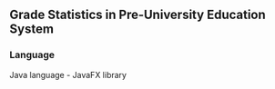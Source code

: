 ## Grade Statistics in Pre-University Education System

### Language
Java language - JavaFX library
